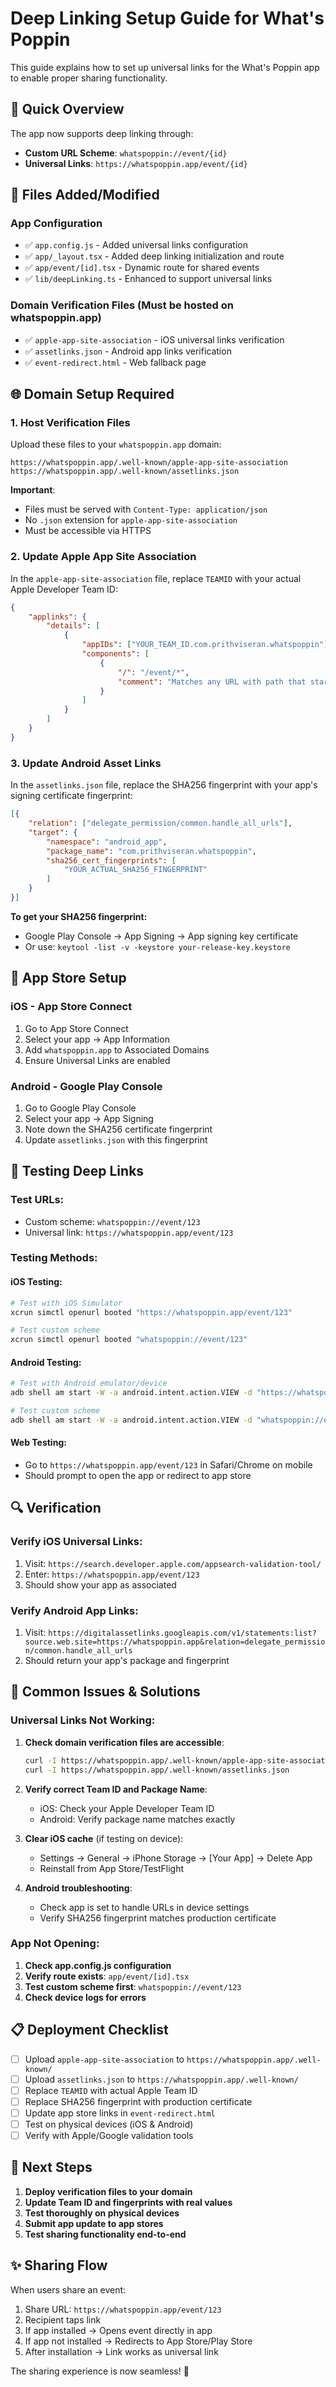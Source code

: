 # Deep Linking Setup Guide for What's Poppin

This guide explains how to set up universal links for the What's Poppin app to enable proper sharing functionality.

## 🚀 Quick Overview

The app now supports deep linking through:
- **Custom URL Scheme**: `whatspoppin://event/{id}`
- **Universal Links**: `https://whatspoppin.app/event/{id}`

## 📁 Files Added/Modified

### App Configuration
- ✅ `app.config.js` - Added universal links configuration
- ✅ `app/_layout.tsx` - Added deep linking initialization and route
- ✅ `app/event/[id].tsx` - Dynamic route for shared events
- ✅ `lib/deepLinking.ts` - Enhanced to support universal links

### Domain Verification Files (Must be hosted on whatspoppin.app)
- ✅ `apple-app-site-association` - iOS universal links verification
- ✅ `assetlinks.json` - Android app links verification  
- ✅ `event-redirect.html` - Web fallback page

## 🌐 Domain Setup Required

### 1. Host Verification Files

Upload these files to your `whatspoppin.app` domain:

```
https://whatspoppin.app/.well-known/apple-app-site-association
https://whatspoppin.app/.well-known/assetlinks.json
```

**Important**: 
- Files must be served with `Content-Type: application/json`
- No `.json` extension for `apple-app-site-association`
- Must be accessible via HTTPS

### 2. Update Apple App Site Association

In the `apple-app-site-association` file, replace `TEAMID` with your actual Apple Developer Team ID:

```json
{
    "applinks": {
        "details": [
            {
                "appIDs": ["YOUR_TEAM_ID.com.prithviseran.whatspoppin"],
                "components": [
                    {
                        "/": "/event/*",
                        "comment": "Matches any URL with path that starts with /event/"
                    }
                ]
            }
        ]
    }
}
```

### 3. Update Android Asset Links

In the `assetlinks.json` file, replace the SHA256 fingerprint with your app's signing certificate fingerprint:

```json
[{
    "relation": ["delegate_permission/common.handle_all_urls"],
    "target": {
        "namespace": "android_app",
        "package_name": "com.prithviseran.whatspoppin",
        "sha256_cert_fingerprints": [
            "YOUR_ACTUAL_SHA256_FINGERPRINT"
        ]
    }
}]
```

**To get your SHA256 fingerprint:**
- Google Play Console → App Signing → App signing key certificate
- Or use: `keytool -list -v -keystore your-release-key.keystore`

## 📱 App Store Setup

### iOS - App Store Connect
1. Go to App Store Connect
2. Select your app → App Information
3. Add `whatspoppin.app` to Associated Domains
4. Ensure Universal Links are enabled

### Android - Google Play Console  
1. Go to Google Play Console
2. Select your app → App Signing
3. Note down the SHA256 certificate fingerprint
4. Update `assetlinks.json` with this fingerprint

## 🧪 Testing Deep Links

### Test URLs:
- Custom scheme: `whatspoppin://event/123`
- Universal link: `https://whatspoppin.app/event/123`

### Testing Methods:

#### iOS Testing:
```bash
# Test with iOS Simulator
xcrun simctl openurl booted "https://whatspoppin.app/event/123"

# Test custom scheme
xcrun simctl openurl booted "whatspoppin://event/123"
```

#### Android Testing:
```bash
# Test with Android emulator/device
adb shell am start -W -a android.intent.action.VIEW -d "https://whatspoppin.app/event/123"

# Test custom scheme  
adb shell am start -W -a android.intent.action.VIEW -d "whatspoppin://event/123"
```

#### Web Testing:
- Go to `https://whatspoppin.app/event/123` in Safari/Chrome on mobile
- Should prompt to open the app or redirect to app store

## 🔍 Verification

### Verify iOS Universal Links:
1. Visit: `https://search.developer.apple.com/appsearch-validation-tool/`
2. Enter: `https://whatspoppin.app/event/123`
3. Should show your app as associated

### Verify Android App Links:
1. Visit: `https://digitalassetlinks.googleapis.com/v1/statements:list?source.web.site=https://whatspoppin.app&relation=delegate_permission/common.handle_all_urls`
2. Should return your app's package and fingerprint

## 🚨 Common Issues & Solutions

### Universal Links Not Working:

1. **Check domain verification files are accessible**:
   ```bash
   curl -I https://whatspoppin.app/.well-known/apple-app-site-association
   curl -I https://whatspoppin.app/.well-known/assetlinks.json
   ```

2. **Verify correct Team ID and Package Name**:
   - iOS: Check your Apple Developer Team ID
   - Android: Verify package name matches exactly

3. **Clear iOS cache** (if testing on device):
   - Settings → General → iPhone Storage → [Your App] → Delete App
   - Reinstall from App Store/TestFlight

4. **Android troubleshooting**:
   - Check app is set to handle URLs in device settings
   - Verify SHA256 fingerprint matches production certificate

### App Not Opening:

1. **Check app.config.js configuration**
2. **Verify route exists**: `app/event/[id].tsx` 
3. **Test custom scheme first**: `whatspoppin://event/123`
4. **Check device logs for errors**

## 📋 Deployment Checklist

- [ ] Upload `apple-app-site-association` to `https://whatspoppin.app/.well-known/`
- [ ] Upload `assetlinks.json` to `https://whatspoppin.app/.well-known/`
- [ ] Replace `TEAMID` with actual Apple Team ID
- [ ] Replace SHA256 fingerprint with production certificate
- [ ] Update app store links in `event-redirect.html`
- [ ] Test on physical devices (iOS & Android)
- [ ] Verify with Apple/Google validation tools

## 🎯 Next Steps

1. **Deploy verification files to your domain**
2. **Update Team ID and fingerprints with real values**
3. **Test thoroughly on physical devices**
4. **Submit app update to app stores**
5. **Test sharing functionality end-to-end**

## ✨ Sharing Flow

When users share an event:
1. Share URL: `https://whatspoppin.app/event/123`
2. Recipient taps link
3. If app installed → Opens event directly in app
4. If app not installed → Redirects to App Store/Play Store
5. After installation → Link works as universal link

The sharing experience is now seamless! 🎉 